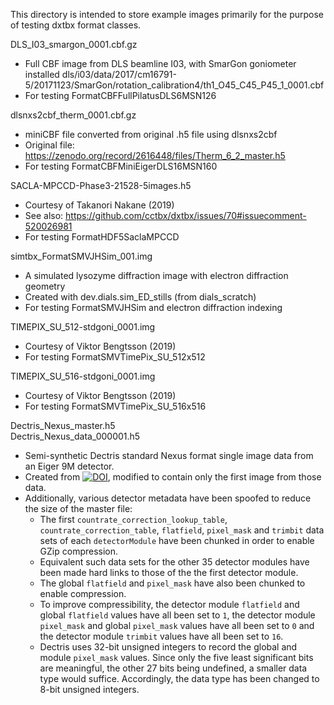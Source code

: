 This directory is intended to store example images primarily for the purpose of
testing dxtbx format classes.

DLS_I03_smargon_0001.cbf.gz
- Full CBF image from DLS beamline I03, with SmarGon goniometer installed
dls/i03/data/2017/cm16791-5/20171123/SmarGon/rotation_calibration4/th1_O45_C45_P45_1_0001.cbf
- For testing FormatCBFFullPilatusDLS6MSN126

dlsnxs2cbf_therm_0001.cbf.gz
- miniCBF file converted from original .h5 file using dlsnxs2cbf
- Original file: https://zenodo.org/record/2616448/files/Therm_6_2_master.h5
- For testing FormatCBFMiniEigerDLS16MSN160

SACLA-MPCCD-Phase3-21528-5images.h5
- Courtesy of Takanori Nakane (2019)
- See also: https://github.com/cctbx/dxtbx/issues/70#issuecomment-520026981
- For testing FormatHDF5SaclaMPCCD

simtbx_FormatSMVJHSim_001.img
- A simulated lysozyme diffraction image with electron diffraction geometry
- Created with dev.dials.sim_ED_stills (from dials_scratch)
- For testing FormatSMVJHSim and electron diffraction indexing

TIMEPIX_SU_512-stdgoni_0001.img
- Courtesy of Viktor Bengtsson (2019)
- For testing FormatSMVTimePix_SU_512x512

TIMEPIX_SU_516-stdgoni_0001.img
- Courtesy of Viktor Bengtsson (2019)
- For testing FormatSMVTimePix_SU_516x516

Dectris_Nexus_master.h5\
Dectris_Nexus_data_000001.h5
- Semi-synthetic Dectris standard Nexus format single image data from an Eiger 9M detector.
- Created from [![DOI](https://zenodo.org/badge/DOI/10.5281/zenodo.1221344.svg)](https://doi.org/10.5281/zenodo.1221344), modified to contain only the first image from those data.
- Additionally, various detector metadata have been spoofed to reduce the size of the master file:
  * The first `countrate_correction_lookup_table`, `countrate_correction_table`, `flatfield`, `pixel_mask` and `trimbit` data sets of each `detectorModule` have been chunked in order to enable GZip compression.
  * Equivalent such data sets for the other 35 detector modules have been made hard links to those of the the first detector module.
  * The global `flatfield` and `pixel_mask` have also been chunked to enable compression.
  * To improve compressibility, the detector module `flatfield` and global `flatfield` values have all been set to `1`, the detector module `pixel_mask` and global `pixel_mask` values have all been set to `0` and the detector module `trimbit` values have all been set to `16`.
  * Dectris uses 32-bit unsigned integers to record the global and module `pixel_mask` values.  Since only the five least significant bits are meaningful, the other 27 bits being undefined, a smaller data type would suffice.  Accordingly, the data type has been changed to 8-bit unsigned integers.

